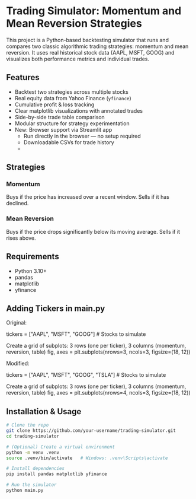 # Trading Simulator: Momentum and Mean Reversion Strategies

This project is a Python-based backtesting simulator that runs and compares two classic algorithmic trading strategies: momentum and mean reversion. It uses real historical stock data (AAPL, MSFT, GOOG) and visualizes both performance metrics and individual trades.

## Features

- Backtest two strategies across multiple stocks
- Real equity data from Yahoo Finance (`yfinance`)
- Cumulative profit & loss tracking
- Clear matplotlib visualizations with annotated trades
- Side-by-side trade table comparison
- Modular structure for strategy experimentation
- New: Browser support via Streamlit app
  - Run directly in the browser — no setup required
  - Downloadable CSVs for trade history
  -  

## Strategies

### Momentum
Buys if the price has increased over a recent window. Sells if it has declined.

### Mean Reversion
Buys if the price drops significantly below its moving average. Sells if it rises above.

## Requirements

- Python 3.10+
- pandas
- matplotlib
- yfinance

## Adding Tickers in main.py

Original:

tickers = ["AAPL", "MSFT", "GOOG"] # Stocks to simulate

Create a grid of subplots: 3 rows (one per ticker), 3 columns (momentum, reversion, table)
fig, axes = plt.subplots(nrows=3, ncols=3, figsize=(18, 12))

Modified: 

tickers = ["AAPL", "MSFT", "GOOG", "TSLA"] # Stocks to simulate

Create a grid of subplots: 3 rows (one per ticker), 3 columns (momentum, reversion, table)
fig, axes = plt.subplots(nrows=4, ncols=3, figsize=(18, 12))

## Installation & Usage

```bash
# Clone the repo
git clone https://github.com/your-username/trading-simulator.git
cd trading-simulator

# (Optional) Create a virtual environment
python -m venv .venv
source .venv/bin/activate   # Windows: .venv\Scripts\activate

# Install dependencies
pip install pandas matplotlib yfinance

# Run the simulator
python main.py
